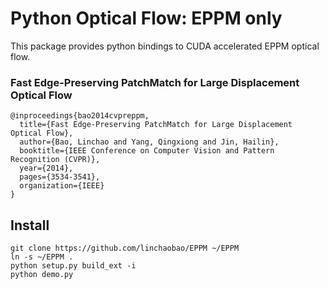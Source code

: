 # Python Optical Flow: EPPM only

This package provides python bindings to CUDA accelerated EPPM optical flow.

### Fast Edge-Preserving PatchMatch for Large Displacement Optical Flow
	@inproceedings{bao2014cvpreppm,
	  title={Fast Edge-Preserving PatchMatch for Large Displacement Optical Flow},
	  author={Bao, Linchao and Yang, Qingxiong and Jin, Hailin},
	  booktitle={IEEE Conference on Computer Vision and Pattern Recognition (CVPR)},
	  year={2014},
	  pages={3534-3541},
	  organization={IEEE}
	}

## Install
```
git clone https://github.com/linchaobao/EPPM ~/EPPM
ln -s ~/EPPM .
python setup.py build_ext -i
python demo.py
```
